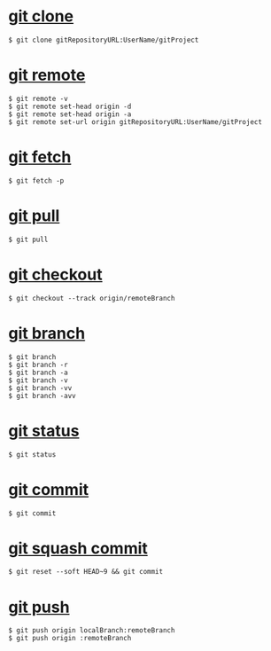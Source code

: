 # [git clone](01_git_clone.md)
```
$ git clone gitRepositoryURL:UserName/gitProject
```

# [git remote](02_git_remote.md)
```
$ git remote -v
$ git remote set-head origin -d
$ git remote set-head origin -a
$ git remote set-url origin gitRepositoryURL:UserName/gitProject
```

# [git fetch](03_git_fetch.md)
```
$ git fetch -p
```

# [git pull](04_git_pull.md)
```
$ git pull
```

# [git checkout](05_git_checkout.md)
```
$ git checkout --track origin/remoteBranch
```

# [git branch](06_git_branch.md)
```
$ git branch
$ git branch -r
$ git branch -a
$ git branch -v
$ git branch -vv
$ git branch -avv
```

# [git status](07_git_status.md)
```
$ git status
```

# [git commit](08_git_commit.md)
```
$ git commit
```

# [git squash commit](09_git_squash_commit.md)
```
$ git reset --soft HEAD~9 && git commit
```

# [git push](10_git_push.md)
```
$ git push origin localBranch:remoteBranch
$ git push origin :remoteBranch
```
